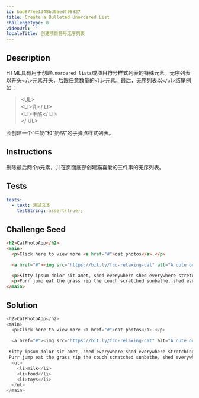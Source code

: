 ```yaml
---
id: bad87fee1348bd9aedf08827
title: Create a Bulleted Unordered List
challengeType: 0
videoUrl: ''
localeTitle: 创建项目符号无序列表
---
```


## Description
<section id="description"> HTML具有用于创建<code>unordered lists</code>或项目符号样式列表的特殊元素。无序列表以开头<code>&lt;ul&gt;</code>元素开头，后跟任意数量的<code>&lt;li&gt;</code>元素。最后，无序列表以<code>&lt;/ul&gt;</code>结尾例如： <blockquote> &lt;UL&gt; <br> &lt;LI&gt;乳&lt;/ LI&gt; <br> &lt;LI&gt;干酪&lt;/ LI&gt; <br> &lt;/ UL&gt; </blockquote>会创建一个“牛奶”和“奶酪”的子弹点样式列表。 </section>

## Instructions
<section id="instructions">删除最后两个<code>p</code>元素，并在页面底部创建猫喜爱的三件事的无序列表。 </section>

## Tests
<section id='tests'>

```yml
tests:
  - text: 測試文本
    testString: assert(true);

```

</section>

## Challenge Seed
<section id='challengeSeed'>

<div id='html-seed'>

```html
<h2>CatPhotoApp</h2>
<main>
  <p>Click here to view more <a href="#">cat photos</a>.</p>

  <a href="#"><img src="https://bit.ly/fcc-relaxing-cat" alt="A cute orange cat lying on its back."></a>

  <p>Kitty ipsum dolor sit amet, shed everywhere shed everywhere stretching attack your ankles chase the red dot, hairball run catnip eat the grass sniff.</p>
  <p>Purr jump eat the grass rip the couch scratched sunbathe, shed everywhere rip the couch sleep in the sink fluffy fur catnip scratched.</p>
</main>

```

</div>



</section>

## Solution
<section id='solution'>

```js
<h2>CatPhotoApp</h2>
<main>
  <p>Click here to view more <a href="#">cat photos</a>.</p>
  
  <a href="#"><img src="https://bit.ly/fcc-relaxing-cat" alt="A cute orange cat lying on its back."></a>
  
 Kitty ipsum dolor sit amet, shed everywhere shed everywhere stretching attack your ankles chase the red dot, hairball run catnip eat the grass sniff.
 Purr jump eat the grass rip the couch scratched sunbathe, shed everywhere rip the couch sleep in the sink fluffy fur catnip scratched.
  <ul>
    <li>milk</li>
    <li>food</li>
    <li>toys</li>
  </ul>
</main>
```
</section>
